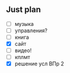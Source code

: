 ## Just plan
- [ ] музыка
- [ ] управления?
- [ ] книга
- [x] сайт
- [ ] видео!
- [ ] кплмт
- [x] решение усл ВПр 2
